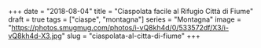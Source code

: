 +++
date = "2018-08-04"
title = "Ciaspolata facile al Rifugio Città di Fiume"
draft = true
tags = ["ciaspe", "montagna"]
series = "Montagna"
image = "https://photos.smugmug.com/photos/i-vQ8kh4d/0/533572df/X3/i-vQ8kh4d-X3.jpg"
slug = "ciaspolata-al-citta-di-fiume"
+++

